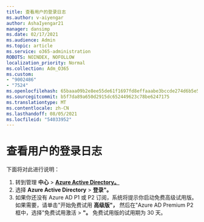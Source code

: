 ```yaml
---
title: 查看用户的登录日志
ms.author: v-aiyengar
author: AshaIyengar21
manager: dansimp
ms.date: 02/17/2021
ms.audience: Admin
ms.topic: article
ms.service: o365-administration
ROBOTS: NOINDEX, NOFOLLOW
localization_priority: Normal
ms.collection: Adm_O365
ms.custom:
- "9002486"
- "7524"
ms.openlocfilehash: 65baaa09b2e8ee55de61f1697fd8effaaabe3bccde274d6b5e5ab2382bdca8c8
ms.sourcegitcommit: b5f7da89a650d2915dc652449623c78be6247175
ms.translationtype: MT
ms.contentlocale: zh-CN
ms.lasthandoff: 08/05/2021
ms.locfileid: "54033952"
---
```

# <a name="review-sign-in-logs-for-users"></a>查看用户的登录日志

下面将对此进行说明：

1. 转到管理 **中心**  >  **[Azure Active Directory。](https://go.microsoft.com/fwlink/p/?linkid=2067268)**
1. 选择 **Azure Active Directory**  >  **登录"。**
1. 如果你还没有 Azure AD P1 或 P2 订阅，系统将提示你启动免费高级试用版。 如果需要，请单击"开始免费试用 **高级版"，** 然后在"Azure AD Premium P2框中，选择"免费试用激活  >  **"。** 免费试用版的试用期为 30 天。